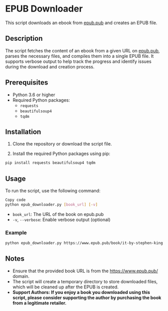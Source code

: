 # EPUB Downloader

This script downloads an ebook from [epub.pub](https://www.epub.pub/) and creates an EPUB file.

## Description

The script fetches the content of an ebook from a given URL on [epub.pub](https://www.epub.pub/), parses the necessary files, and compiles them into a single EPUB file. It supports verbose output to help track the progress and identify issues during the download and creation process.

## Prerequisites

- Python 3.6 or higher
- Required Python packages:
  - `requests`
  - `beautifulsoup4`
  - `tqdm`

## Installation

1. Clone the repository or download the script file.

2. Install the required Python packages using pip:

```bash
pip install requests beautifulsoup4 tqdm
```

## Usage

To run the script, use the following command:

```bash
Copy code
python epub_downloader.py [book_url] [-v]
```

- `book_url`: The URL of the book on epub.pub
- `-v`, `--verbose`: Enable verbose output (optional)

### Example

```bash
python epub_downloader.py https://www.epub.pub/book/it-by-stephen-king -v
```

## Notes

- Ensure that the provided book URL is from the https://www.epub.pub/ domain.
- The script will create a temporary directory to store downloaded files, which will be cleaned up after the EPUB is created.
- **Support Authors: If you enjoy a book you downloaded using this script, please consider supporting the author by purchasing the book from a legitimate retailer.**
